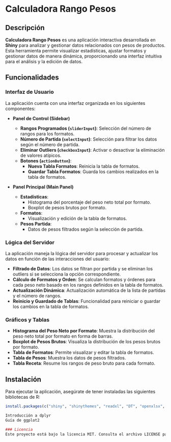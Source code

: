 # Calculadora Rango Pesos

## Descripción

**Calculadora Rango Pesos** es una aplicación interactiva desarrollada en **Shiny** para analizar y gestionar datos relacionados con pesos de productos. Esta herramienta permite visualizar estadísticas, ajustar formatos y gestionar datos de manera dinámica, proporcionando una interfaz intuitiva para el análisis y la edición de datos.

## Funcionalidades

### Interfaz de Usuario

La aplicación cuenta con una interfaz organizada en los siguientes componentes:

- **Panel de Control (Sidebar)**
  - **Rangos Programados (`sliderInput`)**: Selección del número de rangos para los formatos.
  - **Número de Partida (`selectInput`)**: Selección para filtrar los datos según el número de partida.
  - **Eliminar Outliers (`checkboxInput`)**: Activar o desactivar la eliminación de valores atípicos.
  - **Botones (`actionButton`)**:
    - **Nueva Tabla Formatos**: Reinicia la tabla de formatos.
    - **Guardar Tabla Formatos**: Guarda los cambios realizados en la tabla de formatos.

- **Panel Principal (Main Panel)**
  - **Estadísticas**: 
    - Histograma del porcentaje del peso neto total por formato.
    - Boxplot de pesos brutos por formato.
  - **Formatos**: 
    - Visualización y edición de la tabla de formatos.
  - **Pesos Partida**: 
    - Datos de pesos filtrados según la selección de partida.

### Lógica del Servidor

La aplicación maneja la lógica del servidor para procesar y actualizar los datos en función de las interacciones del usuario:

- **Filtrado de Datos**: Los datos se filtran por partida y se eliminan los outliers si se selecciona la opción correspondiente.
- **Cálculo de Formatos y Orden**: Se calculan formatos y órdenes para cada peso neto basado en los rangos definidos en la tabla de formatos.
- **Actualización Dinámica**: Actualización automática de la lista de partidas y el número de rangos.
- **Reinicio y Guardado de Tablas**: Funcionalidad para reiniciar o guardar los cambios en la tabla de formatos.

### Gráficos y Tablas

- **Histograma del Peso Neto por Formato**: Muestra la distribución del peso neto total por formato en forma de barras.
- **Boxplot de Pesos Brutos**: Visualiza la distribución de los pesos brutos por formato.
- **Tabla de Formatos**: Permite visualizar y editar la tabla de formatos.
- **Tabla de Pesos**: Muestra los datos de pesos filtrados.
- **Tabla Receta**: Resume los rangos de peso bruto para cada formato.

## Instalación

Para ejecutar la aplicación, asegúrate de tener instaladas las siguientes bibliotecas de R:

```r
install.packages(c("shiny", "shinythemes", "readxl", "DT", "openxlsx", "ggplot2", "tidyverse", "shinyalert"))

Introducción a dplyr
Guía de ggplot2

### Licencia
Este proyecto está bajo la licencia MIT. Consulta el archivo LICENSE para más detalles.



